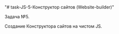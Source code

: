 "# task-JS-5-Конструктор сайтов (Website-builder)" 

Задача №5.

Создание Конструктора сайтов на чистом JS.